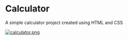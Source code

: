 # Calculator
A simple calculator project created using HTML and CSS

[![calculator.png](https://i.postimg.cc/pdPxn57S/calculator.png)](https://postimg.cc/JsYSf0R3)
